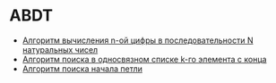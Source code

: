 # ABDT

- [Алгоритм вычисления n-ой цифры в последовательности N натуральных чисел](https://github.com/Helmoz/ABDT/tree/calculateNDigit/ABDT_HW2)
- [Алгоритм поиска в односвязном списке k-го элемента с конца](https://github.com/Helmoz/ABDT/tree/nthToLastElement)
- [Алгоритм поиска начала петли](https://github.com/Helmoz/ABDT/tree/findLoopBeginning)
